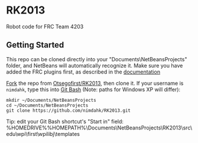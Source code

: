 RK2013
======
Robot code for FRC Team 4203

Getting Started
---------------
This repo can be cloned directly into your "Documents\NetBeansProjects" folder, and NetBeans will automatically recognize it.
Make sure you have added the FRC plugins first, as described in the [documentation](http://first.wpi.edu/FRC/frcjava.html)

[Fork](https://help.github.com/articles/fork-a-repo) the repo from
[Otsegofirst/RK2013](https://github.com/Otsegofirst/RK2013), then clone it. If your username is `nimdahk`, type this into
[Git Bash](http://git-scm.com/download/win) (Note: paths for Windows XP will differ):

    mkdir ~/Documents/NetBeansProjects
    cd ~/Documents/NetBeansProjects
    git clone https://github.com/nimdahk/RK2013.git


Tip: edit your Git Bash shortcut's "Start in" field:
%HOMEDRIVE%%HOMEPATH%\Documents\NetBeansProjects\RK2013\src\edu\wpi\first\wpilibj\templates
